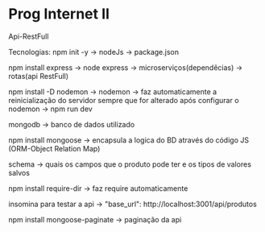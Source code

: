 # Prog Internet II
 Api-RestFull


Tecnologias:
npm init -y -> nodeJs -> package.json 

npm install express -> node express -> microserviços(dependêcias) -> rotas(api RestFull)

npm install -D nodemon -> nodemon -> faz automaticamente a reinicialização do servidor sempre que for alterado
após configurar o nodemon -> npm run dev

mongodb -> banco de dados utilizado

npm install mongoose -> encapsula a logica do BD através do código JS (ORM-Object Relation Map)

schema -> quais os campos que o produto pode ter e os tipos de valores salvos

npm install require-dir -> faz require automaticamente

insomina para testar a api -> "base_url": http://localhost:3001/api/produtos

npm install mongoose-paginate -> paginação da api 